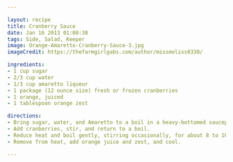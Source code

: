 ```yaml
---

layout: recipe
title: Cranberry Sauce
date: Jan 16 2013 01:00:38
tags: Side, Salad, Keeper
image: Orange-Amaretto-Cranberry-Sauce-3.jpg
imageCredit: https://thefarmgirlgabs.com/author/missmeliss0330/ 

ingredients:
- 1 cup sugar
- 2/3 cup water
- 1/3 cup amaretto liqueur
- 1 package (12 ounce size) fresh or frozen cranberries
- 1 orange, juiced
- 1 tablespoon orange zest

directions:
- Bring sugar, water, and Amaretto to a boil in a heavy-bottomed saucepan. 
- Add cranberries, stir, and return to a boil. 
- Reduce heat and boil gently, stirring occasionally, for about 8 to 10 minutes or until cranberries pop. 
- Remove from heat, add orange juice and zest, and cool.

---
```

